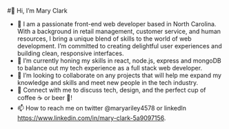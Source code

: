 #👋 Hi, I’m Mary Clark

- 👀 I am a passionate front-end web developer based in North Carolina. With a background in retail management, customer service, and human resources, I bring a unique blend of skills to the world of web development. I’m committed to creating delightful user experiences and building clean, responsive interfaces. 
- 🌱 I’m currently honing my skills in react, node.js, express and mongoDB to balance out my tech experience as a full stack web developer. 
- 💞️ I’m looking to collaborate on any projects that will help me expand my knowledge and skills and meet new people in the tech industry.
-  🚀 Connect with me to discuss tech, design, and the perfect cup of coffee ☕ or beer 🍻!
- 📫 How to reach me on twitter @maryariley4578 or linkedIn https://www.linkedin.com/in/mary-clark-5a9097156.

<!---
mrileyclark/mrileyclark is a ✨ special ✨ repository because its `README.md` (this file) appears on your GitHub profile.
You can click the Preview link to take a look at your changes.
--->
